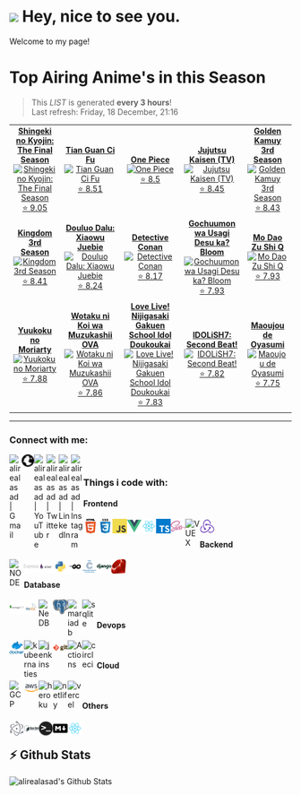 <h1><img src="https://emojis.slackmojis.com/emojis/images/1531849430/4246/blob-sunglasses.gif?1531849430" width="30"/> Hey, nice to see you.</h1>


<p>Welcome to my page!</p>

# Top Airing Anime's in this Season
> This <i>LIST</i> is generated <b>every 3 hours</b>!</br>Last refresh: Friday, 18 December, 21:16<br /></p>

|   |   |   |   |  |
| :---:         |     :---:      |          :---: | :---:         |     :---:      |
|[**Shingeki no Kyojin: The Final Season** ![Shingeki no Kyojin: The Final Season](https:&#x2F;&#x2F;cdn.myanimelist.net&#x2F;images&#x2F;anime&#x2F;1000&#x2F;110531.jpg?s&#x3D;3df5ebb6800604dc04c6a6187dd7161b)  :star:  9.05 ](https:&#x2F;&#x2F;myanimelist.net&#x2F;anime&#x2F;40028&#x2F;Shingeki_no_Kyojin__The_Final_Season) |[**Tian Guan Ci Fu** ![Tian Guan Ci Fu](https:&#x2F;&#x2F;cdn.myanimelist.net&#x2F;images&#x2F;anime&#x2F;1319&#x2F;109301.jpg?s&#x3D;f4dfec0f11710c6cfc65a15c0040c6d4)  :star:  8.51 ](https:&#x2F;&#x2F;myanimelist.net&#x2F;anime&#x2F;40730&#x2F;Tian_Guan_Ci_Fu) |[**One Piece** ![One Piece](https:&#x2F;&#x2F;cdn.myanimelist.net&#x2F;images&#x2F;anime&#x2F;6&#x2F;73245.jpg?s&#x3D;f792b8c9e28534ae455d06b15e686a14)  :star:  8.5 ](https:&#x2F;&#x2F;myanimelist.net&#x2F;anime&#x2F;21&#x2F;One_Piece) |[**Jujutsu Kaisen (TV)** ![Jujutsu Kaisen (TV)](https:&#x2F;&#x2F;cdn.myanimelist.net&#x2F;images&#x2F;anime&#x2F;1171&#x2F;109222.jpg?s&#x3D;f5508bab9e7d610a28f12d1828a6ee79)  :star:  8.45 ](https:&#x2F;&#x2F;myanimelist.net&#x2F;anime&#x2F;40748&#x2F;Jujutsu_Kaisen_TV) |[**Golden Kamuy 3rd Season** ![Golden Kamuy 3rd Season](https:&#x2F;&#x2F;cdn.myanimelist.net&#x2F;images&#x2F;anime&#x2F;1763&#x2F;108108.jpg?s&#x3D;22d3f08e16a4dc2ae42c578afb5601a3)  :star:  8.43 ](https:&#x2F;&#x2F;myanimelist.net&#x2F;anime&#x2F;40059&#x2F;Golden_Kamuy_3rd_Season) |
|[**Kingdom 3rd Season** ![Kingdom 3rd Season](https:&#x2F;&#x2F;cdn.myanimelist.net&#x2F;images&#x2F;anime&#x2F;1723&#x2F;109872.jpg?s&#x3D;084e7dc48faefab8210be97638a168f8)  :star:  8.41 ](https:&#x2F;&#x2F;myanimelist.net&#x2F;anime&#x2F;40682&#x2F;Kingdom_3rd_Season) |[**Douluo Dalu: Xiaowu Juebie** ![Douluo Dalu: Xiaowu Juebie](https:&#x2F;&#x2F;cdn.myanimelist.net&#x2F;images&#x2F;anime&#x2F;1188&#x2F;108563.jpg?s&#x3D;1aaa985a81b870f143ae4ac2aa80b154)  :star:  8.24 ](https:&#x2F;&#x2F;myanimelist.net&#x2F;anime&#x2F;42498&#x2F;Douluo_Dalu__Xiaowu_Juebie) |[**Detective Conan** ![Detective Conan](https:&#x2F;&#x2F;cdn.myanimelist.net&#x2F;images&#x2F;anime&#x2F;7&#x2F;75199.jpg?s&#x3D;529dd40c117676c23a713a83ffc0a87f)  :star:  8.17 ](https:&#x2F;&#x2F;myanimelist.net&#x2F;anime&#x2F;235&#x2F;Detective_Conan) |[**Gochuumon wa Usagi Desu ka? Bloom** ![Gochuumon wa Usagi Desu ka? Bloom](https:&#x2F;&#x2F;cdn.myanimelist.net&#x2F;images&#x2F;anime&#x2F;1900&#x2F;109179.jpg?s&#x3D;75d1a5f7bcc570d58a784b1ea76288ec)  :star:  7.93 ](https:&#x2F;&#x2F;myanimelist.net&#x2F;anime&#x2F;38337&#x2F;Gochuumon_wa_Usagi_Desu_ka_Bloom) |[**Mo Dao Zu Shi Q** ![Mo Dao Zu Shi Q](https:&#x2F;&#x2F;cdn.myanimelist.net&#x2F;images&#x2F;anime&#x2F;1748&#x2F;108467.jpg?s&#x3D;da2c0eac619f81ffad7da4c37dcb30b5)  :star:  7.93 ](https:&#x2F;&#x2F;myanimelist.net&#x2F;anime&#x2F;40435&#x2F;Mo_Dao_Zu_Shi_Q) |
|[**Yuukoku no Moriarty** ![Yuukoku no Moriarty](https:&#x2F;&#x2F;cdn.myanimelist.net&#x2F;images&#x2F;anime&#x2F;1464&#x2F;108330.jpg?s&#x3D;9d28b984858d7d5e002ead9cb4e7cb6f)  :star:  7.88 ](https:&#x2F;&#x2F;myanimelist.net&#x2F;anime&#x2F;40911&#x2F;Yuukoku_no_Moriarty) |[**Wotaku ni Koi wa Muzukashii OVA** ![Wotaku ni Koi wa Muzukashii OVA](https:&#x2F;&#x2F;cdn.myanimelist.net&#x2F;images&#x2F;anime&#x2F;1506&#x2F;97024.jpg?s&#x3D;e9c1b5bf6bd82e20d11f7b243f4b8900)  :star:  7.86 ](https:&#x2F;&#x2F;myanimelist.net&#x2F;anime&#x2F;38349&#x2F;Wotaku_ni_Koi_wa_Muzukashii_OVA) |[**Love Live! Nijigasaki Gakuen School Idol Doukoukai** ![Love Live! Nijigasaki Gakuen School Idol Doukoukai](https:&#x2F;&#x2F;cdn.myanimelist.net&#x2F;images&#x2F;anime&#x2F;1393&#x2F;109203.jpg?s&#x3D;73f1351a2142a0c8015701e018599d0c)  :star:  7.83 ](https:&#x2F;&#x2F;myanimelist.net&#x2F;anime&#x2F;40879&#x2F;Love_Live_Nijigasaki_Gakuen_School_Idol_Doukoukai) |[**IDOLiSH7: Second Beat!** ![IDOLiSH7: Second Beat!](https:&#x2F;&#x2F;cdn.myanimelist.net&#x2F;images&#x2F;anime&#x2F;1962&#x2F;106361.jpg?s&#x3D;72c260376006e892ba8e59e478be336d)  :star:  7.82 ](https:&#x2F;&#x2F;myanimelist.net&#x2F;anime&#x2F;37962&#x2F;IDOLiSH7__Second_Beat) |[**Maoujou de Oyasumi** ![Maoujou de Oyasumi](https:&#x2F;&#x2F;cdn.myanimelist.net&#x2F;images&#x2F;anime&#x2F;1448&#x2F;108514.jpg?s&#x3D;93f03b25d831d44652d8e2cc5241fcbb)  :star:  7.75 ](https:&#x2F;&#x2F;myanimelist.net&#x2F;anime&#x2F;40397&#x2F;Maoujou_de_Oyasumi) |



---
### Connect with me:

[<img align="left" alt="alirealasad | Gmail" width="22px" src="https://cdn.jsdelivr.net/npm/simple-icons@v3/icons/gmail.svg" />][email]
[<img align="left" alt="asadali.netlify.app" width="22px" src="https://raw.githubusercontent.com/iconic/open-iconic/master/svg/globe.svg" />][website]
[<img align="left" alt="alirealasad | YouTube" width="22px" src="https://cdn.jsdelivr.net/npm/simple-icons@v3/icons/youtube.svg" />][youtube]
[<img align="left" alt="alirealasad | Twitter" width="22px" src="https://cdn.jsdelivr.net/npm/simple-icons@v3/icons/twitter.svg" />][twitter]
[<img align="left" alt="alirealasad | LinkedIn" width="22px" src="https://cdn.jsdelivr.net/npm/simple-icons@v3/icons/linkedin.svg" />][linkedin]
[<img align="left" alt="alirealasad | Instagram" width="22px" src="https://cdn.jsdelivr.net/npm/simple-icons@v3/icons/instagram.svg" />][instagram]

<br />

### Things i code with:
#### Frontend

[<img align="left" alt="HTML5" width="26px" src="https://raw.githubusercontent.com/github/explore/80688e429a7d4ef2fca1e82350fe8e3517d3494d/topics/html/html.png" />][htmlplaylist]
[<img align="left" alt="CSS3" width="26px" src="https://raw.githubusercontent.com/github/explore/80688e429a7d4ef2fca1e82350fe8e3517d3494d/topics/css/css.png" />][cssplaylist]
[<img align="left" alt="Javascript" width="26px" src="https://raw.githubusercontent.com/github/explore/80688e429a7d4ef2fca1e82350fe8e3517d3494d/topics/javascript/javascript.png" />][jsplaylist]
[<img align="left" alt="VUE" width="26px" src="https://raw.githubusercontent.com/github/explore/80688e429a7d4ef2fca1e82350fe8e3517d3494d/topics/vue/vue.png" />](https://vuejs.org/)
[<img align="left" alt="REACT" width="26px" src="https://raw.githubusercontent.com/github/explore/80688e429a7d4ef2fca1e82350fe8e3517d3494d/topics/react/react.png" />](https://reactjs.org/)
[<img align="left" alt="typescript" width="26px" src="https://raw.githubusercontent.com/github/explore/80688e429a7d4ef2fca1e82350fe8e3517d3494d/topics/typescript/typescript.png" />](https://www.typescriptlang.org/)
[<img align="left" alt="SCSS" width="26px" src="https://raw.githubusercontent.com/github/explore/80688e429a7d4ef2fca1e82350fe8e3517d3494d/topics/sass/sass.png" />](https://sass-lang.com/)
[<img align="left" alt="VUEX" width="26px" src="https://user-images.githubusercontent.com/7110136/29002857-9e802f08-7ab4-11e7-9c31-604b5d0d0c19.png" />](https://vuex.vuejs.org/)
[<img align="left" alt="REDUX" width="26px" src="https://raw.githubusercontent.com/github/explore/80688e429a7d4ef2fca1e82350fe8e3517d3494d/topics/redux/redux.png" />](https://redux.js.org/)
<br />

#### Backend

[<img align="left" alt="NODE" width="26px" src="https://avatars3.githubusercontent.com/u/9950313?s=200&v=4" />](https://nodejs.org/en/)
[<img align="left" alt="express" width="26px" src="https://raw.githubusercontent.com/github/explore/80688e429a7d4ef2fca1e82350fe8e3517d3494d/topics/express/express.png" />](https://www.express.com/)
[<img align="left" alt="elixir" width="26px" src="https://raw.githubusercontent.com/github/explore/d106aa3f6fa091ab80ab5c8cf0d931baff3caaea/topics/elixir/elixir.png" />](https://elixir-lang.org/getting-started/introduction.html)
[<img align="left" alt="python" width="26px" src="https://raw.githubusercontent.com/github/explore/80688e429a7d4ef2fca1e82350fe8e3517d3494d/topics/python/python.png" />](https://www.python.org/)
[<img align="left" alt="GO" width="26px" src="https://raw.githubusercontent.com/github/explore/80688e429a7d4ef2fca1e82350fe8e3517d3494d/topics/go/go.png" />](https://golang.org/)
[<img align="left" alt="C" width="26px" src="https://raw.githubusercontent.com/github/explore/80688e429a7d4ef2fca1e82350fe8e3517d3494d/topics/c/c.png" />](https://www.cprogramming.com/)
[<img align="left" alt="django" width="26px" src="https://raw.githubusercontent.com/github/explore/80688e429a7d4ef2fca1e82350fe8e3517d3494d/topics/django/django.png" />](https://www.djangoproject.com/)
[<img align="left" alt="ruby" width="26px" src="https://raw.githubusercontent.com/github/explore/80688e429a7d4ef2fca1e82350fe8e3517d3494d/topics/ruby/ruby.png" />](https://www.ruby-lang.org/en/)
<br />

#### Database

[<img align="left" alt="mongodb" width="26px" src="https://raw.githubusercontent.com/github/explore/80688e429a7d4ef2fca1e82350fe8e3517d3494d/topics/mongodb/mongodb.png" />](https://www.mongodb.com/)
[<img align="left" alt="mysql" width="26px" src="https://raw.githubusercontent.com/github/explore/80688e429a7d4ef2fca1e82350fe8e3517d3494d/topics/mysql/mysql.png" />](https://www.mysql.com/)
[<img align="left" alt="NeDB" width="26px" src="https://camo.githubusercontent.com/bed5a99a9fe4e543269919d65aea0910cc73ccad/687474703a2f2f692e696d6775722e636f6d2f394f31784846622e706e67" />](https://dbdb.io/db/nedb)
[<img align="left" alt="postgresql" width="26px" src="https://raw.githubusercontent.com/github/explore/80688e429a7d4ef2fca1e82350fe8e3517d3494d/topics/postgresql/postgresql.png" />](https://www.postgresql.org/)
[<img align="left" alt="mariadb" width="26px" src="https://avatars0.githubusercontent.com/u/4739304?s=200&v=4" />](https://mariadb.org/)
[<img align="left" alt="sqlite" width="26px" src="https://www.sqlite.org/images/sqlite370_banner.gif" />](https://www.sqlite.org/index.html)
<br />

#### Devops

[<img align="left" alt="docker" width="26px" src="https://raw.githubusercontent.com/github/explore/80688e429a7d4ef2fca1e82350fe8e3517d3494d/topics/docker/docker.png" />](https://www.docker.com/)
[<img align="left" alt="kubernaties" width="26px" src="https://avatars3.githubusercontent.com/u/13629408?s=200&v=4" />](https://kubernetes.io/)
[<img align="left" alt="jenkins" width="26px" src="https://jenkins.io/sites/default/files/jenkins_logo.png" />](https://www.jenkins.io/)
[<img align="left" alt="git" width="26px" src="https://raw.githubusercontent.com/github/explore/80688e429a7d4ef2fca1e82350fe8e3517d3494d/topics/git/git.png" />][gitplaylist]
[<img align="left" alt="Actions" width="26px" src="https://avatars0.githubusercontent.com/u/44036562?s=200&v=4" />](https://github.com/features/actions)
[<img align="left" alt="circleci" width="26px" src="https://avatars2.githubusercontent.com/u/1231870?s=200&v=4" />](https://circleci.com/)
<br />

#### Cloud

[<img align="left" alt="GCP" width="26px" src="https://avatars0.githubusercontent.com/u/2810941?s=200&v=4" />](https://cloud.google.com/)
[<img align="left" alt="AWS" width="26px" src="https://raw.githubusercontent.com/github/explore/fbceb94436312b6dacde68d122a5b9c7d11f9524/topics/aws/aws.png" />](https://aws.amazon.com/)
[<img align="left" alt="heroku" width="26px" src="https://avatars3.githubusercontent.com/u/23211?s=200&v=4" />](http://www.heroku.com/)
[<img align="left" alt="netlify" width="26px" src="https://avatars0.githubusercontent.com/u/7892489?s=200&v=4" />](https://www.netlify.com/)
[<img align="left" alt="vercel" width="26px" src="https://avatars1.githubusercontent.com/u/14985020?s=200&v=4" />](https://vercel.com/)
<br />

#### Others

[<img align="left" alt="electron" width="26px" src="https://raw.githubusercontent.com/github/explore/80688e429a7d4ef2fca1e82350fe8e3517d3494d/topics/electron/electron.png" />](https://www.electronjs.org/)
[<img align="left" alt="bash" width="26px" src="https://raw.githubusercontent.com/github/explore/80688e429a7d4ef2fca1e82350fe8e3517d3494d/topics/bash/bash.png" />](https://www.youtube.com/channel/UC39bf-FZ8f4Om1TJKYY9klQ?view_as=subscriber)
[<img align="left" alt="terminal" width="26px" src="https://raw.githubusercontent.com/github/explore/80688e429a7d4ef2fca1e82350fe8e3517d3494d/topics/terminal/terminal.png" />](https://www.youtube.com/channel/UC39bf-FZ8f4Om1TJKYY9klQ?view_as=subscriber)
[<img align="left" alt="markdown" width="26px" src="https://raw.githubusercontent.com/github/explore/80688e429a7d4ef2fca1e82350fe8e3517d3494d/topics/markdown/markdown.png" />](https://www.youtube.com/channel/UC39bf-FZ8f4Om1TJKYY9klQ?view_as=subscriber)
[<img align="left" alt="react-native" width="26px" src="https://raw.githubusercontent.com/github/explore/80688e429a7d4ef2fca1e82350fe8e3517d3494d/topics/react-native/react-native.png" />](https://reactnative.dev/)
<br />

## :zap: Github Stats
<img align="left" alt="alirealasad's Github Stats" src="https://github-readme-stats.codestackr.vercel.app/api?username=alirealasad&show_icons=true&hide_border=true" />

[email]: mailto:alirealasad@gmail.com
[website]: https://asadali.netlify.app/
[twitter]: https://twitter.com/alirealasad
[youtube]: https://youtube.com/codingwithasad
[instagram]: https://instagram.com/alirealasad
[linkedin]: https://linkedin.com/in/alirealasad
[htmlplaylist]: https://www.youtube.com/watch?v=aXIvcQZnR54&list=PL1QSoy44luSTuHIj1BkuMDM8Q2Wdn7Suh
[cssplaylist]: https://www.youtube.com/watch?v=N9E62IZUozc&list=PL1QSoy44luSSuWfX_ythMGGBag-WtgDFc
[jsplaylist]: https://www.youtube.com/watch?v=JOj8tmvMnDU&list=PL1QSoy44luSRsNLpOX_jiERHTvyDGnMud
[gitplaylist]: https://www.youtube.com/watch?v=YErjziccNg4&list=PL1QSoy44luST0ZQxRwq98e0y4mMw3mr6C
